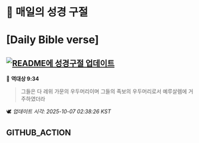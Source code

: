 # 🙏 매일의 성경 구절
# [Daily Bible verse]
## [![README에 성경구절 업데이트](https://github.com/DONGSUKA/first_test/actions/workflows/update-readme-bible.yml/badge.svg)](https://github.com/DONGSUKA/first_test/actions/workflows/update-readme-bible.yml)
<!-- START_BIBLE_VERSE -->
📖 **역대상 9:34**
> 그들은 다 레위 가문의 우두머리이며 그들의 족보의 우두머리로서 예루살렘에 거주하였더라

🕊️ _업데이트 시각: 2025-10-07 02:38:26 KST_
  <!-- END_BIBLE_VERSE -->
## GITHUB_ACTION
